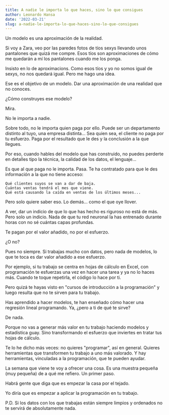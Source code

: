 ```yaml
---
title: A nadie le importa lo que haces, sino lo que consigues
author: Leonardo Hansa
date: '2022-03-21'
slug: a-nadie-le-importa-lo-que-haces-sino-lo-que-consigues
---
```



Un modelo es una aproximación de la realidad.

Si voy a Zara, veo por las paredes fotos de tíos sexys llevando unos pantalones que quizá me compre. Esos tíos son aproximaciones de cómo me quedarán a mí los pantalones cuando me los ponga.

Insisto en lo de aproximacions. Como esos tíos y yo no somos igual de sexys, no nos quedará igual. Pero me hago una idea.

Ese es el objetivo de un modelo. Dar una aproximación de una realidad que no conoces.

¿Cómo construyes ese modelo?

Mira.

No le importa a nadie.

Sobre todo, no le importa quien paga por ello. Puede ser un departamento distinto al tuyo, una empresa distinta... Sea quien sea, el cliente no paga por tu esfuerzo. Paga por el resultado que le des y la conclusión a la que llegues.

Por eso, cuando hables del modelo que has construido, no puedes perderte en detalles tipo la técnica, la calidad de los datos, el lenguaje...

Es que al que paga no le importa. Pasa. Te ha contratado para que le des información a la que no tiene acceso:

    Qué clientes suyos se van a dar de baja.
    Cuántas ventas tendrá el mes que viene.
    Qué está causando la caída en ventas de los últimos meses...

Pero solo quiere saber eso. Lo demás... como el que oye llover.

A ver, dar un indicio de que lo que has hecho es riguroso no está de más. Pero solo un indicio. Nada de que tu red neuronal la has entrenado durante horas con no sé cuántas capas profundas.

Te pagan por el valor añadido, no por el esfuerzo.

¿O no?

Pues no siempre. Si trabajas mucho con datos, pero nada de modelos, lo que te toca es dar valor añadido a ese esfuerzo.

Por ejemplo, si tu trabajo se centra en hojas de cálculo en Excel, con programación te esfuerzas una vez en hacer una tarea y ya no lo haces más. Cuando te toque repetirla, el código lo hace por ti.

Pero quizá te hayas visto en "cursos de introducción a la programación" y luego resulta que no te sirven para tu trabajo.

Has aprendido a hacer modelos, te han enseñado cómo hacer una regresión lineal programando. Ya, ¿pero a ti de qué te sirve?

De nada.

Porque no vas a generar más valor en tu trabajo haciendo modelos y estadística guay. Sino transformando el esfuerzo que inviertes en tratar tus hojas de cálculo.

Te lo he dicho más veces: no quieres "programar", así en general. Quieres herramientas que transformen tu trabajo a uno más valorado. Y hay herramientas, vinculadas a la programación, que te pueden ayudar.

La semana que viene te voy a ofrecer una cosa. Es una muestra pequeña (muy pequeña) de a qué me refiero. Un primer paso.

Habrá gente que diga que es empezar la casa por el tejado.

Yo diría que es empezar a aplicar la programación en tu trabajo.




P.D. Si los datos con los que trabajas están siempre limpios y ordenados no te servirá de absolutamente nada. 